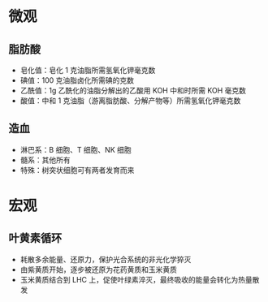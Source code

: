 # 微观
## 脂肪酸
- 皂化值：皂化 1 克油脂所需氢氧化钾毫克数
- 碘值：100 克油脂卤化所需碘的克数
- 乙酰值：1g 乙酰化的油脂分解出的乙酸用 KOH 中和时所需 KOH 毫克数
- 酸值：中和 1 克油脂（游离脂肪酸、分解产物等）所需氢氧化钾毫克数
## 造血
- 淋巴系：B 细胞、T 细胞、NK 细胞
- 髓系：其他所有
- 特殊：树突状细胞可有两者发育而来
# 宏观
## 叶黄素循环
- 耗散多余能量、还原力，保护光合系统的非光化学猝灭
- 由紫黄质开始，逐步被还原为花药黄质和玉米黄质
- 玉米黄质结合到 LHC 上，促使叶绿素淬灭，最终吸收的能量会转化为热量散发